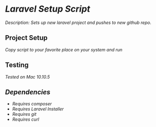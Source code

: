 # _Laravel Setup Script_

_Description: Sets up new laravel project and pushes to new github repo._

## Project Setup

_Copy script to your favorite place on your system and run_

## Testing

_Tested on Mac 10.10.5_

## _Dependencies_

- _Requires composer_
- _Requires Laravel Installer_
- _Requires git_
- _Requires curl_
